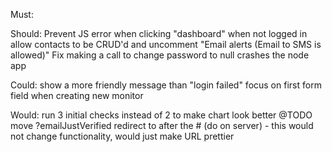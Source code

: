 Must:

Should:
Prevent JS error when clicking "dashboard" when not logged in
allow contacts to be CRUD'd and uncomment "Email alerts (Email to SMS is allowed)"
Fix making a call to change password to null crashes the node app

Could:
show a more friendly message than "login failed"
focus on first form field when creating new monitor

Would:
run 3 initial checks instead of 2 to make chart look better
@TODO move ?emailJustVerified redirect to after the # (do on server) - this would not change functionality, would just make URL prettier
